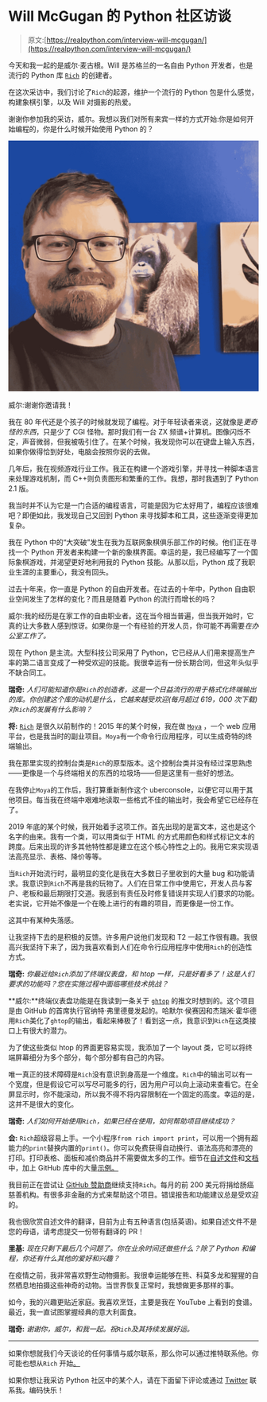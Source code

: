 # Will McGugan 的 Python 社区访谈

> 原文:[https://realpython.com/interview-will-mcgugan/](https://realpython.com/interview-will-mcgugan/)

今天和我一起的是威尔·麦古根。Will 是苏格兰的一名自由 Python 开发者，也是流行的 Python 库 [`Rich`](https://pypi.org/project/rich/) 的创建者。

在这次采访中，我们讨论了`Rich`的起源，维护一个流行的 Python 包是什么感觉，构建象棋引擎，以及 Will 对摄影的热爱。

谢谢你参加我的采访，威尔。我想以我们对所有来宾一样的方式开始:你是如何开始编程的，你是什么时候开始使用 Python 的？

![Headshot of Will McGugan](img/0d0c84fda1f5596820898158d4b6085f.png)

威尔:谢谢你邀请我！

我在 80 年代还是个孩子的时候就发现了编程。对于年轻读者来说，这就像是*更奇怪的东西*，只是少了 CGI 怪物。那时我们有一台 ZX 频谱+计算机。图像闪烁不定，声音微弱，但我被吸引住了。在某个时候，我发现你可以在键盘上输入东西，如果你做得恰到好处，电脑会按照你说的去做。

几年后，我在视频游戏行业工作。我正在构建一个游戏引擎，并寻找一种脚本语言来处理游戏机制，而 C++则负责图形和繁重的工作。我想，那时我遇到了 Python 2.1 版。

我当时并不认为它是一门合适的编程语言，可能是因为它太好用了，编程应该很难吧？即便如此，我发现自己又回到 Python 来寻找脚本和工具，这些逐渐变得更加复杂。

我在 Python 中的“大突破”发生在我为互联网象棋俱乐部工作的时候。他们正在寻找一个 Python 开发者来构建一个新的象棋界面。幸运的是，我已经编写了一个国际象棋游戏，并渴望更好地利用我的 Python 技能。从那以后，Python 成了我职业生涯的主要重心，我没有回头。

过去十年来，你一直是 Python 的自由开发者。在过去的十年中，Python 自由职业空间发生了怎样的变化？而且是随着 Python 的流行而增长的吗？

威尔:我的经历是在家工作的自由职业者。这在当今相当普遍，但当我开始时，它真的让大多数人感到惊讶。如果你是一个有经验的开发人员，你可能不再需要*在办公室工作了。*

现在 Python 是主流。大型科技公司采用了 Python，它已经从人们用来提高生产率的第二语言变成了一种受欢迎的技能。我很幸运有一份长期合同，但这年头似乎不缺合同工。

**瑞奇:** *人们可能知道你是`Rich`的创造者，这是一个日益流行的用于格式化终端输出的库。你创建这个库的动机是什么，它越来越受欢迎(每月超过 619，000 次下载)对`Rich`的发展有什么影响？*

**将:** [`Rich`](https://github.com/willmcgugan/rich) 是很久以前制作的！2015 年的某个时候，我在做 [`Moya`](https://github.com/moyaproject/moya) ，一个 web 应用平台，也是我当时的副业项目。`Moya`有一个命令行应用程序，可以生成奇特的终端输出。

我在那里实现的控制台类是`Rich`的原型版本。这个控制台类并没有经过深思熟虑——更像是一个与终端相关的东西的垃圾场——但是这里有一些好的想法。

在我停止`Moya`的工作后，我打算重新制作这个 uberconsole，以便它可以用于其他项目。每当我在终端中艰难地读取一些格式不佳的输出时，我会希望它已经存在了。

2019 年底的某个时候，我开始着手这项工作。首先出现的是富文本，这也是这个名字的由来。我有一个类，可以用类似于 HTML 的方式用颜色和样式标记文本的跨度。后来出现的许多其他特性都是建立在这个核心特性之上的。我用它来实现语法高亮显示、表格、降价等等。

当`Rich`开始流行时，最明显的变化是我在大多数日子里收到的大量 bug 和功能请求。我意识到`Rich`不再是我的玩物了。人们在日常工作中使用它，开发人员与客户、老板和最后期限打交道。我感到有责任及时修复错误并实现人们要求的功能。老实说，它开始不像是一个在晚上进行的有趣的项目，而更像是一份工作。

这其中有某种失落感。

让我坚持下去的是积极的反馈。许多用户说他们发现和 T2 一起工作很有趣。我很高兴我坚持下来了，因为我喜欢看到人们在命令行应用程序中使用`Rich`的创造性方式。

**瑞奇:** *你最近给`Rich`添加了终端仪表盘，和 htop 一样，只是好看多了！这是人们要求的功能吗？您在实施过程中面临哪些技术挑战？*

**威尔:**终端仪表盘功能是在我读到一条关于 [`ghtop`](https://github.com/nat/ghtop) 的推文时想到的。这个项目是由 GitHub 的首席执行官纳特·弗里德曼发起的。哈默尔·侯赛因和杰瑞米·霍华德用`Rich`美化了`ghtop`的输出，看起来棒极了！看到这一点，我意识到`Rich`在这类接口上有很大的潜力。

为了使这些类似 htop 的界面更容易实现，我添加了一个 layout 类，它可以将终端屏幕细分为多个部分，每个部分都有自己的内容。

唯一真正的技术障碍是`Rich`没有意识到身高是一个维度。`Rich`中的输出可以有一个宽度，但是假设它可以写尽可能多的行，因为用户可以向上滚动来查看它。在全屏显示时，你不能滚动，所以我不得不将内容限制在一个固定的高度。幸运的是，这并不是很大的变化。

**瑞奇:** *人们如何开始使用`Rich`，如果已经在使用，如何帮助项目继续成功？*

**会:** `Rich`超级容易上手。一个小程序`from rich import print`，可以用一个拥有超能力的`print`替换内置的`print()`。你可以免费获得自动换行、语法高亮和漂亮的打印。打印表格、面板和减价商品并不需要做太多的工作。细节在[自述文件](https://github.com/willmcgugan/rich/blob/master/README.md)和[文档](https://rich.readthedocs.io/en/latest/)中，加上 GitHub 库中的大量[示例。](https://github.com/willmcgugan/rich/tree/master/examples)

我目前正在尝试让 [GitHub 赞助商](https://github.com/sponsors/willmcgugan)继续支持`Rich`。每月的前 200 美元将捐给肠癌慈善机构。有很多非金融的方式来帮助这个项目。错误报告和功能建议总是受欢迎的。

我也很欣赏自述文件的翻译，目前为止有五种语言(包括英语)。如果自述文件不是您的母语，请考虑提交一份带有翻译的 PR！

**里基:** *现在只剩下最后几个问题了。你在业余时间还做些什么？除了 Python 和编程，你还有什么其他的爱好和兴趣？*

在疫情之前，我非常喜欢野生动物摄影。我很幸运能够在熊、科莫多龙和猩猩的自然栖息地拍摄这些神奇的动物。当世界恢复正常时，我想做更多那样的事。

如今，我的兴趣更贴近家庭。我喜欢烹饪，主要是我在 YouTube 上看到的食谱。最近，我一直试图掌握经典的意大利面食。

**瑞奇:** *谢谢你，威尔，和我一起。祝`Rich`及其持续发展好运。*

* * *

如果你想就我们今天谈论的任何事情与威尔联系，那么你可以通过推特联系他。你可能也想从`Rich` 开始[。](https://rich.readthedocs.io/en/latest/introduction.html#)

如果你想让我采访 Python 社区中的某个人，请在下面留下评论或通过 [Twitter](https://twitter.com/endlesstrax) 联系我。编码快乐！
